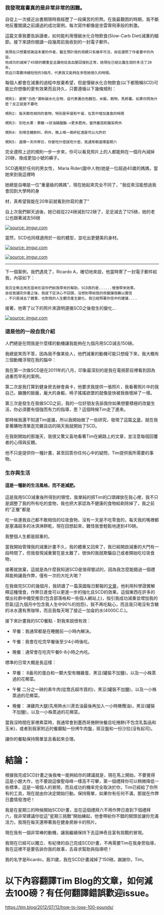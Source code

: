 ### 我發現寫書真的是非常非常的困難。

自從上一次接近出書期限時我經歷了一段痛苦的煎熬。在我最艱困的時期，我不斷地反覆閱讀之前讀過的成功案例，每次寫作都像是坐雲霄飛車般的刺激。

這篇文章我要告訴讀者，如何能利用慢碳水化合物飲食(Slow-Carb Diet)減重的細節。接下來請你閱讀一段幾周前我收到的一封電子郵件。

```
我現在只想要感謝這本書的作者，醫生預計我的母親只有幾年可活，自從遵照了作者書中的內容。
他成功的減掉了45磅的體重並且讓他從高血壓回復到正常，她現在已經比醫生說的多活了20年。
而且只需要持續短短的3個月，代表我又能夠在多陪她很久的時間。
```

每個人都會在減重的過程中放棄希望，但是慢碳水化合物飲食(以下都簡稱SCD)可能比你想像的更有效果而且持久，只要遵循以下幾條規則：

```
規則1: 避開"白色"澱粉碳水化合物，這代表著白色麵包，米飯，穀物，馬鈴薯。如果你問為什麼？反正就是不要吃

規則2: 每天都吃相同的食物，特別是早餐和午餐，在其中增加進食的時間

規則3: 別吃水果：果糖->甘油磷酸酯->更多肥肉，當然番茄和酪梨例外

規則4: 別喝含糖飲料，例外，晚上喝一兩杯紅酒是可以允許的

規則5: 選擇一天作弊日，你愛吃什麼就吃什麼，我通常都選擇星期六
```

完全遵照上述的規則一步一步來，你可以看見照片上的人都能夠在一個月內減掉20磅，換成更加小號的褲子。

SCD適用於任何的男女性， Maria Rider(圖中人物)她是一位超過40歲的媽媽，當她來到我這裡時

她總是自嘲是一位"重量級的媽媽"，現在她起來完全不同了，"我從來沒能想過我會回到大學時的身

材，真希望我能在20年前就看到你寫的書了"

自上次我們聊天過後，她已經從224磅減到122磅了，足足減去了125磅，她的老公也跟著減去56磅


<a href="https://imgur.com/pnUOgMI"><img src="https://i.imgur.com/pnUOgMI.jpg" title="source: imgur.com" /></a>

當然，SCD也同樣適用於一般的體型，並吃出更健美的身材。

<a href="https://imgur.com/aaH2YEF"><img src="https://i.imgur.com/aaH2YEF.jpg" title="source: imgur.com" /></a>

<a href="https://imgur.com/p9r2B6x"><img src="https://i.imgur.com/p9r2B6x.jpg" title="source: imgur.com" /></a>

----

下一個案例，我們遇見了，Ricardo A，確切地來說，他當時寄了一封電子郵件給我，內容如下：

```
我完全無法用言語來形容你們給我帶來的幫助，SCD真的是......慢慢帶來效果。
自從我讀完你書之後，我就下定決心不回頭，沒想到帶給我的改變讓我難以置信
，不只是減去了體重，也對我的人生觀念產生變化，我已經照著你信中的建議....
```

接著，他寄了以下的照片來證明遵循SCD之後發生的變化...

<a href="https://imgur.com/opcQgFh"><img src="https://i.imgur.com/opcQgFh.jpg" title="source: imgur.com" /></a>

### 這是他的一段自我介紹

人們總是在問我是什麼樣的動機讓我能夠在九個月用SCD減去150磅。

我總是笑而不答，因為我不像某些人，他們減重的動機可能只想瘦下來，我大概有三個動機浮現在我的腦中：

我在第一次做SCD是在2011年的八月，印象最深刻的是我在電視節目裡看到因為過重而早死的案例。

第二次是我打算到健身房去辦會員卡，他要求我提供一張照片，我看著照片中的我自己，臃腫的臉龐，龐大的身軀，椅子搖搖欲墜的就像是快被我做壞掉了一樣。

第三次是發生在我做SCD之前，我的一位好朋友告訴我你如果想要積極的改變生活，你必須要有個強而有力的指導，恩？這個時候Tim走了進來。

那時候我還不知道Tim是誰，所以我開始做了一些研究，發現了這篇<a href="https://gizmodo.com/5709913/4-hour-body---the-slow-carb-diet">文章</a>，就在我拿著購物清單逛完雜貨店的隔天我就開始了SCD。

在我剛開始的那幾天，我很又驚又喜地看著Tim在網路上的文章，並注意每個回覆者的心得與反饋。

他不只是提供你一種計畫，甚至回答你任何心中的疑問，Tim提供我所需要的事物。

### 生存與生活

#### 這是一種新的生活風格，而不是減肥。

這是我用SCD減重後所得到的領悟，我單純的把Tim的口頭禪放在我心裡，我不只是調整了我的所有吃的食物，我也把大家認為不健康的食物給剃除掉了，我之前的"正餐"都是

吃一些連我自己都不敢相信的垃圾食物，沒有一天是不吃零食的，每天我的嘴裡都是塞滿超多的冰淇淋餅乾，現在回想起來，難怪我會輕鬆地達到410磅。

我整個人生都是超重的。

當我開始管理我的減重計畫不久，我的體重又回來了，我已經開啟減重的大門有一段時間了，但我發現減重實在是太難了，很快的我就欺騙自己或者開始吃垃圾食物，

接著就放棄，這就是為什麼我知道SCD是值得嘗試的，因為我怎麼能錯過一個禮拜能夠讓我作弊，僅有一次的大吃大喝？

在我做完SCD的幾個月，我研讀了一篇英國每日郵報的<a href="http://www.dailymail.co.uk/femail/article-2097267/Tempted-doughnut-How-telling-Ill-eat-later-prevent-overindulging.html">文章</a>，他利用科學證實解釋這種慢食，作弊日進食可以更進一步的強化且SCD的效果。這個東西在許多的傑出社群中備受推崇(包含部落格和一些個人網站上)，指引我成功減重並增加我的怨氣(這九個月中包含我人生中90%的抱怨)，我不再吃點心，而且我只喝沒有含糖的冰水還有黑咖啡，而且我每天喝了接近一加侖的水(4000C.C.)。

接下來計畫我的SCD餐點 - 對我來說很有效：

- 早餐：我通常都是在睡醒前一小時內解決。

- 午餐：我會在吃完早餐後至少4小時後吃。

- 晚餐：通常會在吃完午餐6-8小時之內吃。

標準的日常大概是長這樣：

- 早餐： 8盎司的蛋白和一顆大型有機雞蛋、黑豆(罐裝不加鹽)，以及一小株蒸過的花椰菜。

- 午餐 二分之一磅的素牛肉(從喬氏超市買的)，黑豆(罐裝不加鹽)，以及一小株蒸過的花椰菜。

- 晚餐： 凍雞肉大腿(先用熱水川燙去油最後再加入一小時橄欖油)，黑豆(罐裝不加鹽)，以及一小株蒸過的花椰菜。

當我沒時間在家裡煮菜時，我通常會到墨西哥捲餅快餐店吃捲餅(不包含乳製品和玉米)，或者到我家附近的餐廳點一份烤牛肉盤，斑豆盤和一份沙拉(沒有起司)。

讓你的餐點保持簡單並且看起來合理。

# 結論：

根據我完成SCD計畫之後我唯一能夠給你的建議就是，現在馬上開始，不要覺得這是小題大作，也不要說這像聖母峰一樣高不可攀，第一個禮拜你可以稍微降低一些標準，這是一場個人的冒險，而且成功的機率完全取決於你，Tim已經給了你所有的工具，現在就由你決定開始行動。保持簡單，如果你有任何不滿，那就在作弊日盡情發洩吧！

我是在星期三的時候開始SCD計畫，並在這個禮拜六不用作弊日直到下個禮拜六，我非常建議你從這"星期三挑戰"開始練起，他會帶給你不錯的開頭並讓你充滿活力，我現在每天還帶著我在健身房辦卡的照片。

現在我有一個非常棒的動機，讓我繼續保持下去這神奇且富有挑戰的冒現。

我現在已經可以獨立、有紀律的自己完成SCD計畫，不再需要Tim在我身旁指導，我在這裡不是要告訴你我的故事，去尋求幫助與指導吧！

我的名字是Ricardo，我31歲，我在SCD計畫減掉了150磅。謝謝你，Tim。

# 以下內容翻譯Tim Blog的文章，如何減去100磅？有任何翻譯錯誤歡迎issue。

https://tim.blog/2012/07/12/how-to-lose-100-pounds/